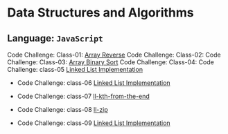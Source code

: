 # Data Structures and Algorithms

## Language: `JavaScript`

Code Challenge: Class-01: [Array Reverse](code-challenges/array-reverse/reverse/README.md)
Code Challenge: Class-02:
Code Challenge: Class-03: [Array Binary Sort](code-challenges/arrayBinarySearch/README.md)
Code Challenge: Class-04:
Code Challenge: class-05 [Linked List Implementation](data-structures/linkedList/README.md)

- Code Challenge: class-06 [Linked List Implementation](data-structures/linkedList/README.md)

- Code Challenge: class-07 [ll-kth-from-the-end](data-structures/linkedList/README.md)

- Code Challenge: class-08 [ll-zip](data-structures/linkedList/README.md)

- Code Challenge: class-09 [Linked List Implementation](code-challenges/llzip/README.md)
